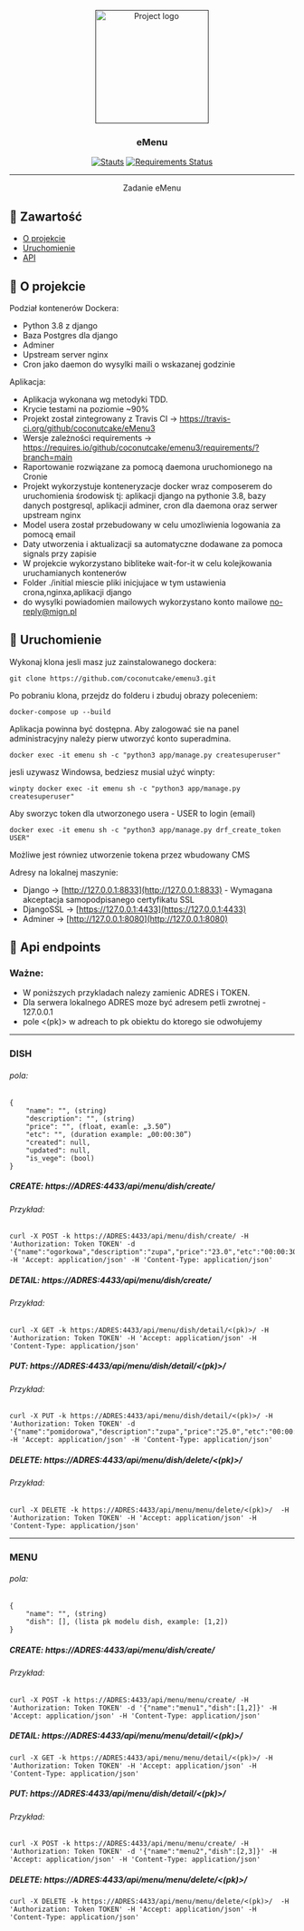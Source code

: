 <p align="center">
  <a href="" rel="noopener">
 <img width=200px height=200px src="http://mign.pl/adds/logoemenu.png" alt="Project logo"></a>
</p>

<h3 align="center">eMenu</h3>

<div align="center">

[![Stauts](https://img.shields.io/travis/coconutcake/eMenu3)](https://travis-ci.org/github/coconutcake/emenu3)
[![Requirements Status](https://requires.io/github/coconutcake/emenu3/requirements.svg?branch=main)](https://requires.io/github/coconutcake/emenu3/requirements/?branch=main)

</div>

---

<p align="center"> Zadanie eMenu
    <br> 
</p>

## 📝 Zawartość

- [O projekcie](#about)
- [Uruchomienie](#getting_started)
- [API](#api)




## 🧐 O projekcie <a name = "about"></a>

Podział kontenerów Dockera:
- Python 3.8 z django
- Baza Postgres dla django
- Adminer
- Upstream server nginx
- Cron jako daemon do wysylki maili o wskazanej godzinie

Aplikacja:

- Aplikacja wykonana wg metodyki TDD. 
- Krycie testami na poziomie ~90% 
- Projekt został zintegrowany z Travis CI -> https://travis-ci.org/github/coconutcake/eMenu3
- Wersje zależności requirements -> https://requires.io/github/coconutcake/emenu3/requirements/?branch=main
- Raportowanie rozwiązane za pomocą daemona uruchomionego na Cronie 
- Projekt wykorzystuje konteneryzacje docker wraz composerem do uruchomienia środowisk tj: aplikacji django na pythonie 3.8, bazy danych postgresql, aplikacji adminer, cron dla daemona oraz serwer upstream nginx
- Model usera został przebudowany w celu umozliwienia logowania za pomocą email
- Daty utworzenia i aktualizacji sa automatyczne dodawane za pomoca signals przy zapisie
- W projekcie wykorzystano bibliteke wait-for-it w celu kolejkowania uruchamianych kontenerów
- Folder ./initial miescie pliki inicjujace w tym ustawienia crona,nginxa,aplikacji django
- do wysylki powiadomien mailowych wykorzystano konto mailowe no-reply@mign.pl 

## 🚀 Uruchomienie <a name = "getting_started"></a>

Wykonaj klona jesli masz juz zainstalowanego dockera:
```
git clone https://github.com/coconutcake/emenu3.git
```

Po pobraniu klona, przejdz do folderu i zbuduj obrazy poleceniem:

```
docker-compose up --build
```

Aplikacja powinna być dostępna.
Aby zalogować sie na panel administracyjny należy pierw utworzyć konto superadmina.

```
docker exec -it emenu sh -c "python3 app/manage.py createsuperuser"
```

jesli uzywasz Windowsa, bedziesz musial użyć winpty:

```
winpty docker exec -it emenu sh -c "python3 app/manage.py createsuperuser"
```


Aby sworzyc token dla utworzonego usera - USER to login (email)

```
docker exec -it emenu sh -c "python3 app/manage.py drf_create_token USER" 
```

Możliwe jest równiez utworzenie tokena przez wbudowany CMS

Adresy na lokalnej maszynie:
- Django -> [http://127.0.0.1:8833](http://127.0.0.1:8833) - Wymagana akceptacja samopodpisanego certyfikatu SSL
- DjangoSSL -> [https://127.0.0.1:4433](https://127.0.0.1:4433)
- Adminer -> [http://127.0.0.1:8080](http://127.0.0.1:8080)

## 🚀 Api endpoints <a name = "api"></a>

### Ważne:
- W poniższych przykladach nalezy zamienic ADRES i TOKEN.
- Dla serwera lokalnego ADRES moze być adresem petli zwrotnej - 127.0.0.1
- pole <(pk)> w adreach to pk obiektu do ktorego sie odwołujemy

---
### DISH


###### pola:
```
{
    "name": "", (string)
    "description": "", (string)
    "price": "", (float, examle: „3.50”)
    "etc": "", (duration example: „00:00:30”)
    "created": null,
    "updated": null,
    "is_vege": (bool)
}
```


##### CREATE: https://ADRES:4433/api/menu/dish/create/

###### Przykład:
```
curl -X POST -k https://ADRES:4433/api/menu/dish/create/ -H 'Authorization: Token TOKEN' -d '{"name":"ogorkowa","description":"zupa","price":"23.0","etc":"00:00:30","is_vege":"True"}' -H 'Accept: application/json' -H 'Content-Type: application/json'
```
##### DETAIL: https://ADRES:4433/api/menu/dish/create/

###### Przykład:
```
curl -X GET -k https:/ADRES:4433/api/menu/dish/detail/<(pk)>/ -H 'Authorization: Token TOKEN' -H 'Accept: application/json' -H 'Content-Type: application/json'
```

##### PUT: https://ADRES:4433/api/menu/dish/detail/<(pk)>/

###### Przykład:
```
curl -X PUT -k https://ADRES:4433/api/menu/dish/detail/<(pk)>/ -H 'Authorization: Token TOKEN' -d '{"name":"pomidorowa","description":"zupa","price":"25.0","etc":"00:00:45","is_vege":"True"}' -H 'Accept: application/json' -H 'Content-Type: application/json'
```

##### DELETE:  https://ADRES:4433/api/menu/dish/delete/<(pk)>/

###### Przykład:
```
curl -X DELETE -k https://ADRES:4433/api/menu/menu/delete/<(pk)>/  -H 'Authorization: Token TOKEN' -H 'Accept: application/json' -H 'Content-Type: application/json'
```

---

### MENU


###### pola:
```
{
    "name": "", (string)
    "dish": [], (lista pk modelu dish, example: [1,2])
}
```

##### CREATE: https://ADRES:4433/api/menu/dish/create/

###### Przykład:
```
curl -X POST -k https://ADRES:4433/api/menu/menu/create/ -H 'Authorization: Token TOKEN' -d '{"name":"menu1","dish":[1,2]}' -H 'Accept: application/json' -H 'Content-Type: application/json'
```

##### DETAIL: https://ADRES:4433/api/menu/menu/detail/<(pk)>/
```
curl -X GET -k https://ADRES:4433/api/menu/menu/detail/<(pk)>/ -H 'Authorization: Token TOKEN' -H 'Accept: application/json' -H 'Content-Type: application/json'
```
##### PUT: https://ADRES:4433/api/menu/dish/detail/<(pk)>/

###### Przykład:
```
curl -X POST -k https://ADRES:4433/api/menu/menu/create/ -H 'Authorization: Token TOKEN' -d '{"name":"menu2","dish":[2,3]}' -H 'Accept: application/json' -H 'Content-Type: application/json'
```

##### DELETE: https://ADRES:4433/api/menu/menu/delete/<(pk)>/
```
curl -X DELETE -k https://ADRES:4433/api/menu/menu/delete/<(pk)>/  -H 'Authorization: Token TOKEN' -H 'Accept: application/json' -H 'Content-Type: application/json'
```

